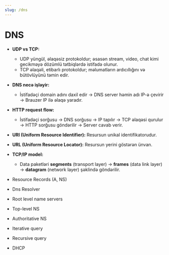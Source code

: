 ```yaml
---
slug: /dns
---
```


# DNS

- **UDP vs TCP:**
    - UDP yüngül, əlaqəsiz protokoldur; əsasən stream, video, chat kimi gecikməyə dözümlü tətbiqlərdə istifadə olunur.
    - TCP əlaqəli, etibarlı protokoldur; məlumatların ardıcıllığını və bütövlüyünü təmin edir.

- **DNS necə işləyir:**
    - İstifadəçi domain adını daxil edir → DNS server həmin adı IP-ə çevirir → Brauzer IP ilə əlaqə yaradır.

- **HTTP request flow:**
    - İstifadəçi sorğusu → DNS sorğusu → IP tapılır → TCP əlaqəsi qurulur → HTTP sorğusu göndərilir → Server cavab verir.

- **URI (Uniform Resource Identifier):** Resursun unikal identifikatorudur.
- **URL (Uniform Resource Locator):** Resursun yerini göstərən ünvan.

- **TCP/IP model:**
    - Data paketləri **segments** (transport layer) → **frames** (data link layer) → **datagram** (network layer) şəklində göndərilir.


- Resource Records (A, NS)
- Dns Resolver
- Root level name servers
- Top-level NS
- Authoritative NS
- Iterative query
- Recursive query
- DHCP

